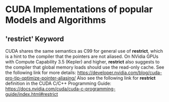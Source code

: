 # CUDA Implementations of popular Models and Algorithms

## '__restrict__' Keyword

CUDA shares the same semantics as C99 for general use of __restrict__,
which is a hint to the compiler that the pointers are not aliased.
On NVidia GPUs with Compute Capability 3.5 (Kepler) and higher,
__restrict__ also suggests to the compiler that global memory loads
should use the read-only cache.
See the following link for more details:
https://developer.nvidia.com/blog/cuda-pro-tip-optimize-pointer-aliasing/
Also see the following link for __restrict__ definition in the CUDA C/C++ Programming Guide:
https://docs.nvidia.com/cuda/cuda-c-programming-guide/index.html#restrict
